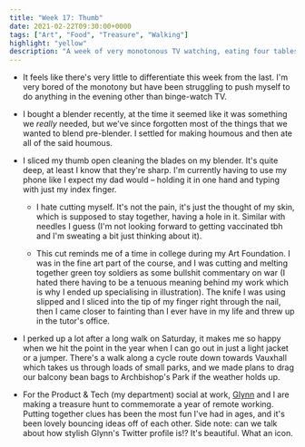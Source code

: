 ```yaml
---
title: "Week 17: Thumb"
date: 2021-02-22T09:30:00+0000
tags: ["Art", "Food", "Treasure", "Walking"]
highlight: "yellow"
description: "A week of very monotonous TV watching, eating four tablespoons of olive oil in one sitting, and having to type like an old person."
---
```


  * It feels like there's very little to differentiate this week from the last. I'm very bored of the monotony but have been struggling to push myself to do anything in the evening other than binge-watch TV.

  * I bought a blender recently, at the time it seemed like it was something we _really_ needed, but we've since forgotten most of the things that we wanted to blend pre-blender. I settled for making houmous and then ate all of the said houmous.

  * I sliced my thumb open cleaning the blades on my blender. It's quite deep, at least I know that they're sharp. I'm currently having to use my phone like I expect my dad would – holding it in one hand and typing with just my index finger.

    * I hate cutting myself. It's not the pain, it's just the thought of my skin, which is supposed to stay together, having a hole in it. Similar with needles I guess (I'm not looking forward to getting vaccinated tbh and I'm sweating a bit just thinking about it).
  
    * This cut reminds me of a time in college during my Art Foundation. I was in the fine art part of the course, and I was cutting and melting together green toy soldiers as some bullshit commentary on war (I hated there having to be a tenuous meaning behind my work which is why I ended up specialising in illustration). The knife I was using slipped and I sliced into the tip of my finger right through the nail, then I came closer to fainting than I ever have in my life and threw up in the tutor's office.

  * I perked up a lot after a long walk on Saturday, it makes me so happy when we hit the point in the year when I can go out in just a light jacket or a jumper. There's a walk along a cycle route down towards Vauxhall which takes us through loads of small parks, and we made plans to drag our balcony bean bags to Archbishop's Park if the weather holds up.

  * For the Product & Tech (my department) social at work, [Glynn](https://twitter.com/glynnphillips) and I are making a treasure hunt to commemorate a year of remote working. Putting together clues has been the most fun I've had in ages, and it's been lovely bouncing ideas off of each other. Side note: can we talk about how stylish Glynn's Twitter profile is!? It's beautiful. What an icon.
